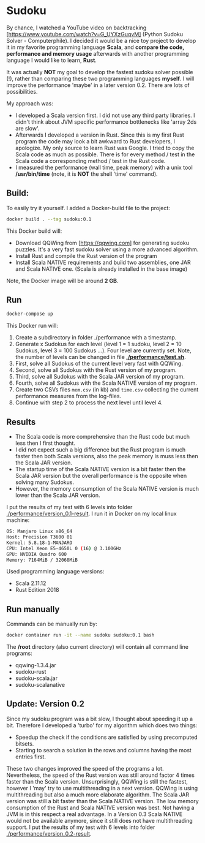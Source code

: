 # Sudoku

By chance, I watched a YouTube video on backtracking [https://www.youtube.com/watch?v=G_UYXzGuqvM] (Python Sudoku Solver - Computerphile).
I decided it would be a nice toy project to develop it in my favorite programming language **Scala**, 
and **compare the code, performance and memory usage** afterwards with another programming language I would like to learn, **Rust**.

It was actually **NOT** my goal to develop the fastest sudoku solver possible (!), 
rather than comparing these two programming languages **myself**.
I will improve the performance 'maybe' in a later version 0.2. There are lots of possibilities. 

My approach was:

* I developed a Scala version first. I did not use any third party libraries. I didn't think about JVM specific performance bottlenecks like 'array 2ds are slow'.
* Afterwards I developed a version in Rust. Since this is my first Rust program the code may look a bit awkward to Rust developers, I apologize. My only source to learn Rust was Google. I tried to copy the Scala code as much as possible. There is for every method / test in the Scala code a corresponding method / test in the Rust code.   
* I measured the performance (wall time, peak memory) with a unix tool **/usr/bin/time** (note, it is **NOT** the shell 'time' command).

## Build:

To easily try it yourself. I added a Docker-build file to the project:

```bash
docker build . --tag sudoku:0.1
```

This Docker build will:

* Download QQWing from [https://qqwing.com] for generating sudoku puzzles. It's a very fast sudoku solver using a more advanced algorithm.
* Install Rust and compile the Rust version of the program
* Install Scala NATIVE requirements and build two assemblies, one JAR and Scala NATIVE one. (Scala is already installed in the base image)  

Note, the Docker image will be around **2 GB**.

## Run

```bash
docker-compose up
```

This Docker run will:

1. Create a subdirectory in folder ./performance with a timestamp.
2. Generate x Sudokus for each level (level 1 = 1 sudoku, level 2 = 10 Sudokus, level 3 = 100 Sudokus ...). Four level are currently set. 
  Note, the number of levels can be changed in file **[./performance/test.sh](./performance/test.sh)**.
3. First, solve all Sudokus of the current level very fast with QQWing.
4. Second, solve all Sudokus with the Rust version of my program.
5. Third, solve all Sudokus with the Scala JAR version of my program.
6. Fourth, solve all Sudokus with the Scala NATIVE version of my program.
7. Create two CSVs files `mem.csv` (in kb) and `time.csv` collecting the current performance measures from the log-files.
8. Continue with step 2 to process the next level until level 4.

## Results

* The Scala code is more comprehensive than the Rust code but much less then I first thought. 
* I did not expect such a big difference but the Rust program is much faster then both Scala versions, also the peak memory is muss less then the Scala JAR version.
* The startup time of the Scala NATIVE version is a bit faster then the Scala JAR version but the overall performance is the opposite when solving many Sudokus.
* However, the memory consumption of the Scala NATIVE version is much lower than the Scala JAR version. 

I put the results of my test with 6 levels into folder [./performance/version_0.1-result](./performance/version_0.1-result). I run it in Docker on my local linux machine:

```bash
OS: Manjaro Linux x86_64 
Host: Precision T3600 01 
Kernel: 5.8.18-1-MANJARO 
CPU: Intel Xeon E5-4650L 0 (16) @ 3.100GHz 
GPU: NVIDIA Quadro 600 
Memory: 7164MiB / 32068MiB 
```
Used programming language versions:

* Scala 2.11.12
* Rust Edition 2018

## Run manually

Commands can be manually run by:

```bash
docker container run -it --name sudoku sudoku:0.1 bash
```

The **/root** directory (also current directory) will contain all command line programs:

* qqwing-1.3.4.jar  
* sudoku-rust  
* sudoku-scala.jar  
* sudoku-scalanative


## Update: Version 0.2

Since my sudoku program was a bit slow, I thought about speeding it up a bit. Therefore I developed a 'turbo' for my algorithm which does two things:

* Speedup the check if the conditions are satisfied by using precomputed bitsets.
* Starting to search a solution in the rows and columns having the most entries first. 

These two changes improved the speed of the programs a lot. Nevertheless, the speed of the Rust version was still around factor 4 times faster than the Scala version. 
Unsurprisingly, QQWing is still the fastest, however I 'may' try to use multithreading in a next version. QQWing is using multithreading but also a much more elaborate algorithm.
The Scala JAR version was still a bit faster than the Scala NATIVE version. The low memory consumption of the Rust and Scala NATIVE version was best. Not having a JVM is in this 
respect a real advantage. In a Version 0.3 Scala NATIVE would not be available anymore, since it still does not have multithreading support. 
I put the results of my test with 6 levels into folder [./performance/version_0.2-result](./performance/version_0.2-result).
